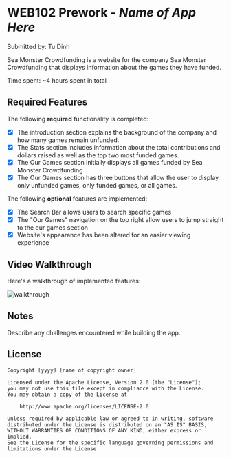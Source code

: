 # WEB102 Prework - *Name of App Here*

Submitted by: Tu Dinh

Sea Monster Crowdfunding is a website for the company Sea Monster Crowdfunding that displays information about the games they have funded.

Time spent: ~4 hours spent in total

## Required Features

The following **required** functionality is completed:

* [x] The introduction section explains the background of the company and how many games remain unfunded.
* [x] The Stats section includes information about the total contributions and dollars raised as well as the top two most funded games.
* [x] The Our Games section initially displays all games funded by Sea Monster Crowdfunding
* [x] The Our Games section has three buttons that allow the user to display only unfunded games, only funded games, or all games.

The following **optional** features are implemented:

* [x] The Search Bar allows users to search specific games
* [x] The "Our Games" navigation on the top right allow users to jump straight to the our games section
* [x] Website's appearance has been altered for an easier viewing experience

## Video Walkthrough

Here's a walkthrough of implemented features:

![walkthrough](https://github.com/dinh2644/web102_prework/assets/82007933/a59ea92e-af7a-4eb5-8672-f0efbea960f7)


<!-- Replace this with whatever GIF tool you used! -->
<!-- Recommended tools:
[Kap](https://getkap.co/) for macOS
[ScreenToGif](https://www.screentogif.com/) for Windows
[peek](https://github.com/phw/peek) for Linux. -->

## Notes

Describe any challenges encountered while building the app.

## License

    Copyright [yyyy] [name of copyright owner]

    Licensed under the Apache License, Version 2.0 (the "License");
    you may not use this file except in compliance with the License.
    You may obtain a copy of the License at

        http://www.apache.org/licenses/LICENSE-2.0

    Unless required by applicable law or agreed to in writing, software
    distributed under the License is distributed on an "AS IS" BASIS,
    WITHOUT WARRANTIES OR CONDITIONS OF ANY KIND, either express or implied.
    See the License for the specific language governing permissions and
    limitations under the License.
